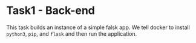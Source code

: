 # Task1 - Back-end
This task builds an instance of a simple falsk app. We tell docker to install `python3`, `pip`, and `flask` and then run the application.